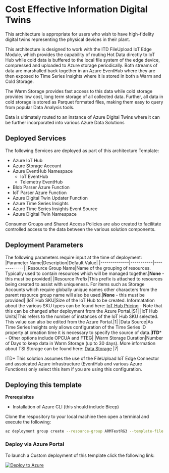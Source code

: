 # Cost Effective Information Digital Twins

This architecture is appropriate for users who wish to have high-fidelity digital twins representing the physical devices in their plant.

This architecture is designed to work with the ITD FileUpload IoT Edge Module, which provides the capability of routing Hot Data directly to IoT Hub while cold data is buffered to the local file system of the edge device, compressed and uploaded to Azure storage periodically.  Both streams of data are marshalled back together in an Azure EventHub where they are then exposed to Time Series Insights where it is stored in both a Warm and Cold Storage.  

The Warm Storage provides fast access to this data while cold storage provides low cost, long term storage of all collected data.  Further, all data in cold storage is stored as Parquet formated files, making them easy to query from popular Data Analysis tools.  

Data is ultimately routed to an instance of Azure Digital Twins where it can be further incorporated into various Azure Data Solutions

## Deployed Services

The following Services are deployed as part of this architecture Template:

* Azure IoT Hub
* Azure Storage Account
* Azure EventHub Namespace
  * IoT EventHub
  * Telemetry EventHub
* Blob Parser Azure Function
* IoT Parser Azure Function
* Azure Digital Twin Updater Function
* Azure Time Series Insights
* Azure Time Series Insights Event Source
* Azure Digital Twin Namespace

Consumer Groups and Shared Access Policies are also created to facilitate controlled access to the data between the various solution components.  

## Deployment Parameters

The following parameters require input at the time of deployment:
|Parameter Name|Description|Default Value|
|--------------|-----------|-------------|
|Resource Group Name|Name of the grouping of resources.  Typically used to contain resources which will be managed together.|**None** - this must be provided|
|Resource Prefix|This prefix is attached to resources being created to assist with uniqueness.  For items such as Storage Accounts which require globally unique names other characters from the parent resource group name will also be used.|**None** - this must be provided|
|IoT Hub SKU|Size of the IoT Hub to be created.  Informatation about the various SKU types can be found here:  [IoT Hub Pricing](https://azure.microsoft.com/en-us/pricing/details/iot-hub/) - Note that this can be changed after deployment from the Azure Portal.|S1|
|IoT Hub Units|This refers to the number of instances of the IoT Hub SKU selected.  This value can also be edited from the Azure Portal.|1|
|Data Source|As Time Series Insights only allows configuration of the Time Series ID property at creation time it is necessary to specify the source of data.|**ITD*** - Other options include OPCUA and FTEG|
|Warm Storage Duration|Number of Days to keep data in Warm Storage (up to 30 days). More information about TSI Storage can be found here: [Data Storage](https://docs.microsoft.com/en-us/azure/time-series-insights/concepts-storage) |7|

ITD* This solution assumes the use of the FileUpload IoT Edge Connector and assoicated Azure infrastructure (EventHub and various Azure Functions) only select this item if you are using this configuration. 

## Deploying this template

**Prerequisites**
* Installation of Azure CLI (this should include Bicep)

Clone the respository to your local machine then open a terminal and execute the following:

```bash
az deployment group create --resource-group ARMTestRG3 --template-file ./Architecture3/main.bicep --parameters ResourcePrefix=<prefix goes here>

```

### Deploy via Azure Portal

To launch a Custom deployment of this template click the following link:

[![Deploy to Azure](https://aka.ms/deploytoazurebutton)](https://portal.azure.com/#create/Microsoft.Template/uri/https%3A%2F%2Fraw.githubusercontent.com%2FSandlerdev%2FARMTemplates%2Fmaster%2FArchitecture4%2Fmain.json)
